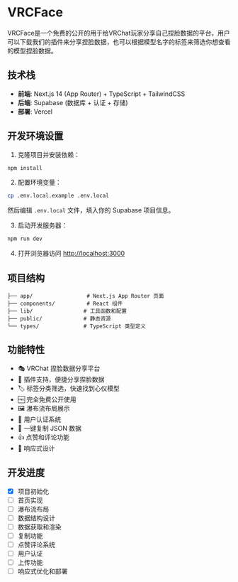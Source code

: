 # VRCFace

VRCFace是一个免费的公开的用于给VRChat玩家分享自己捏脸数据的平台，用户可以下载我们的插件来分享捏脸数据，也可以根据模型名字的标签来筛选你想查看的模型捏脸数据。

## 技术栈

- **前端**: Next.js 14 (App Router) + TypeScript + TailwindCSS
- **后端**: Supabase (数据库 + 认证 + 存储)
- **部署**: Vercel

## 开发环境设置

1. 克隆项目并安装依赖：
```bash
npm install
```

2. 配置环境变量：
```bash
cp .env.local.example .env.local
```
然后编辑 `.env.local` 文件，填入你的 Supabase 项目信息。

3. 启动开发服务器：
```bash
npm run dev
```

4. 打开浏览器访问 [http://localhost:3000](http://localhost:3000)

## 项目结构

```
├── app/                 # Next.js App Router 页面
├── components/          # React 组件
├── lib/                # 工具函数和配置
├── public/             # 静态资源
└── types/              # TypeScript 类型定义
```

## 功能特性

- 🎭 VRChat 捏脸数据分享平台
- 🔌 插件支持，便捷分享捏脸数据
- 🏷️ 标签分类筛选，快速找到心仪模型
- 🆓 完全免费公开使用
- 🖼️ 瀑布流布局展示
- 👤 用户认证系统
- 💾 一键复制 JSON 数据
- 👍 点赞和评论功能
- 📱 响应式设计

## 开发进度

- [x] 项目初始化
- [ ] 首页实现
- [ ] 瀑布流布局
- [ ] 数据结构设计
- [ ] 数据获取和渲染
- [ ] 复制功能
- [ ] 点赞评论系统
- [ ] 用户认证
- [ ] 上传功能
- [ ] 响应式优化和部署